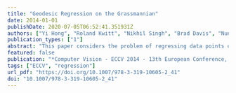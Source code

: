 ```yaml
---
title: "Geodesic Regression on the Grassmannian"
date: 2014-01-01
publishDate: 2020-07-05T06:52:41.351931Z
authors: ["Yi Hong", "Roland Kwitt", "Nikhil Singh", "Brad Davis", "Nuno Vasconcelos", "Marc Niethammer"]
publication_types: ["1"]
abstract: "This paper considers the problem of regressing data points on the Grassmann manifold over a scalar-valued variable. The Grassmannian has recently gained considerable attention in the vision community with applications in domain adaptation, face recognition, shape analysis, or the classification of linear dynamical systems. Motivated by the success of these approaches, we introduce a principled formulation for regression tasks on that manifold. We propose an intrinsic geodesic regression model generalizing classical linear least-squares regression. Since geodesics are parametrized by a starting point and a velocity vector, the model enables the synthesis of new observations on the manifold. To exemplify our approach, we demonstrate its applicability on three vision problems where data objects can be represented as points on the Grassmannian: the prediction of traffic speed and crowd counts from dynamical system models of surveillance videos and the modeling of aging trends in human brain structures using an affine-invariant shape representation."
featured: false
publication: "*Computer Vision - ECCV 2014 - 13th European Conference, Zurich, Switzerland, September 6-12, 2014, Proceedings, Part II*"
tags: ["ECCV", "regression"]
url_pdf: "https://doi.org/10.1007/978-3-319-10605-2_41"
doi: "10.1007/978-3-319-10605-2_41"
---
```


